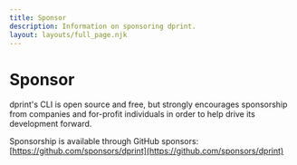 ```yaml
---
title: Sponsor
description: Information on sponsoring dprint.
layout: layouts/full_page.njk
---
```


# Sponsor

dprint's CLI is open source and free, but strongly encourages sponsorship from companies and for-profit individuals in order to help drive its development forward.

Sponsorship is available through GitHub sponsors: [https://github.com/sponsors/dprint](https://github.com/sponsors/dprint)
